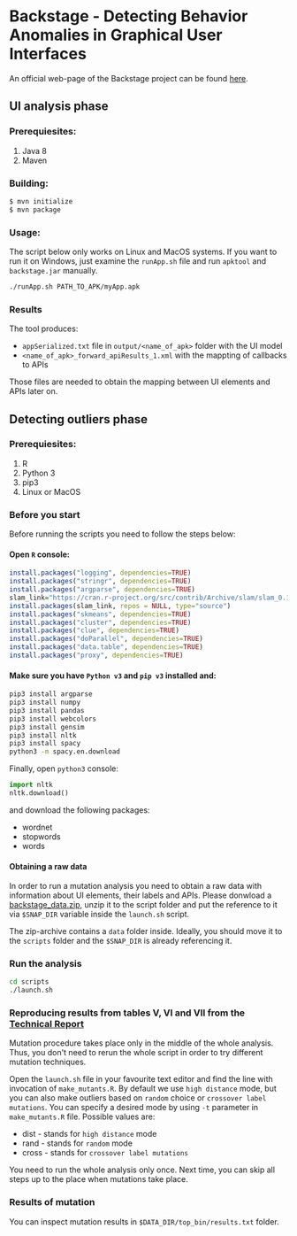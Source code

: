 # Backstage - Detecting Behavior Anomalies in Graphical User Interfaces

An official web-page of the Backstage project can be found [here](https://www.st.cs.uni-saarland.de/appmining/backstage/).

## UI analysis phase

### Prerequiesites:
1. Java 8
2. Maven


### Building:
```bash
$ mvn initialize
$ mvn package
```
### Usage:
The script below only works on Linux and MacOS systems. If you want to run it on Windows, just examine the `runApp.sh` file and run `apktool` and `backstage.jar` manually.
```bash
./runApp.sh PATH_TO_APK/myApp.apk
```

### Results
The tool produces:
* `appSerialized.txt` file in `output/<name_of_apk>` folder with the UI model
* `<name_of_apk>_forward_apiResults_1.xml` with the mappting of callbacks to APIs

Those files are needed to obtain the mapping between UI elements and APIs later on. 

## Detecting outliers phase 

### Prerequiesites:
1. R
2. Python 3
3. pip3 
4. Linux or MacOS

### Before you start
Before running the scripts you need to follow the steps below:
#### Open `R` console:
```R
install.packages("logging", dependencies=TRUE)
install.packages("stringr", dependencies=TRUE)
install.packages("argparse", dependencies=TRUE)
slam_link="https://cran.r-project.org/src/contrib/Archive/slam/slam_0.1-37.tar.gz"
install.packages(slam_link, repos = NULL, type="source")
install.packages("skmeans", dependencies=TRUE)
install.packages("cluster", dependencies=TRUE)
install.packages("clue", dependencies=TRUE)
install.packages("doParallel", dependencies=TRUE)
install.packages("data.table", dependencies=TRUE)
install.packages("proxy", dependencies=TRUE)
```
####  Make sure you have `Python v3` and `pip v3` installed and: 
```bash
pip3 install argparse
pip3 install numpy
pip3 install pandas
pip3 install webcolors
pip3 install gensim
pip3 install nltk
pip3 install spacy
python3 -m spacy.en.download
```
Finally, open `python3` console:
```python
import nltk
nltk.download()
```
and download the following packages:
* wordnet
* stopwords
* words

#### Obtaining a raw data
In order to run a mutation analysis you need to obtain a raw data with information about UI elements, their labels and APIs.
Please donwload a [backstage_data.zip](https://www.st.cs.uni-saarland.de/~avdiienko/backstage_data.zip), unzip it to the script folder and put the reference to it via `$SNAP_DIR` variable inside the `launch.sh` script.

The zip-archive contains a `data` folder inside. Ideally, you should move it to the `scripts` folder and the `$SNAP_DIR` is already referencing it.

### Run the analysis
```bash
cd scripts
./launch.sh
```

### Reproducing results from tables V, VI and VII from the [Technical Report](https://www.st.cs.uni-saarland.de/appmining/backstage/backstage_tech_report.pdf)

Mutation procedure takes place only in the middle of the whole analysis. Thus, you don't need to rerun the whole script in order to try different mutation techniques.

Open the `launch.sh` file in your favourite text editor and find the line with invocation of `make_mutants.R`.
By default we use `high distance` mode, but you can also make outliers based on `random` choice or `crossover label mutations`.
You can specify a desired mode by using `-t` parameter in `make_mutants.R` file. Possible values are:
* dist - stands for `high distance` mode
* rand - stands for `random` mode
* cross - stands for `crossover label mutations`

You need to run the whole analysis only once. Next time, you can skip all steps up to the place when mutations take place.

### Results of mutation
You can inspect mutation results in `$DATA_DIR/top_bin/results.txt` folder.
